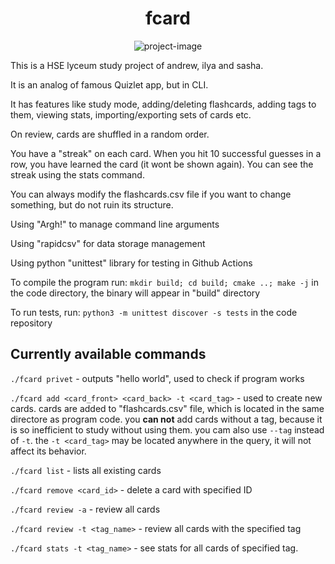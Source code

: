 <h1 align="center" id="title">fcard</h1>

<p align="center"><img src="https://socialify.git.ci/Andrewchistyakov/flashcards_lyc/image?description=1&amp;forks=1&amp;issues=1&amp;language=1&amp;name=1&amp;pattern=Signal&amp;pulls=1&amp;stargazers=1&amp;theme=Light" alt="project-image"></p>

This is a HSE lyceum study project of andrew, ilya and sasha.

It is an analog of famous Quizlet app, but in CLI.

It has features like study mode, adding/deleting flashcards, adding tags to them, viewing stats, importing/exporting sets of cards etc.

On review, cards are shuffled in a random order.

You have a "streak" on each card. When you hit 10 successful guesses in a row, you have learned the card (it wont be shown again). You can see the streak using the stats command.

You can always modify the flashcards.csv file if you want to change something, but do not ruin its structure.

Using "Argh!" to manage command line arguments 

Using "rapidcsv" for data storage management

Using python "unittest" library for testing in Github Actions

To compile the program run:
`mkdir build; cd build; cmake ..; make -j` in the code directory, the binary will appear in "build" directory

To run tests, run:
`python3 -m unittest discover -s tests` in the code repository

## Currently available commands

`./fcard privet` - outputs "hello world", used to check if program works

`./fcard add <card_front> <card_back> -t <card_tag>` - used to create new cards. cards are added to "flashcards.csv" file, which is located in the same directore as program code. you **can not** add cards without a tag, because it is so inefficient to study without using them. you cam also use `--tag` instead of `-t`. the `-t <card_tag>` may be located anywhere in the query, it will not affect its behavior.

`./fcard list` - lists all existing cards

`./fcard remove <card_id>` - delete a card with specified ID

`./fcard review -a` - review all cards

`./fcard review -t <tag_name>` - review all cards with the specified tag

`./fcard stats -t <tag_name>` - see stats for all cards of specified tag.
